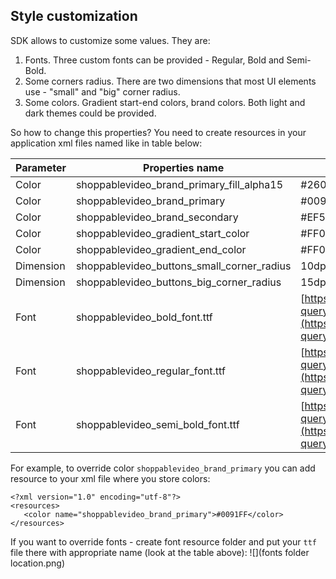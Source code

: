 ## Style customization

SDK allows to customize some values. They are:

1.  Fonts. Three custom fonts can be provided - Regular, Bold and Semi-Bold.
2.  Some corners radius. There are two dimensions that most UI elements use - "small" and "big" corner radius.
3.  Some colors. Gradient start-end colors, brand colors. Both light and dark themes could be provided.

So how to change this properties? You need to create resources in your application xml files named like in table below:

| Parameter | Properties name | Default value |
| --- | --- | --- |
| Color | shoppablevideo\_brand\_primary\_fill\_alpha15 | #260091FF - light and night |
| Color | shoppablevideo\_brand\_primary | #0091FF - light and night |
| Color | shoppablevideo\_brand\_secondary | #EF5DA8 - light and night |
| Color | shoppablevideo\_gradient\_start\_color | #FF0091FF - light and night |
| Color | shoppablevideo\_gradient\_end\_color | #FF00D1FF - light and night |
| Dimension | shoppablevideo\_buttons\_small\_corner\_radius | 10dp |
| Dimension | shoppablevideo\_buttons\_big\_corner\_radius | 15dp |
| Font | shoppablevideo\_bold\_font.ttf | [https://fonts.google.com/specimen/Inter?query=inter](https://fonts.google.com/specimen/Inter?query=inter) |
| Font | shoppablevideo\_regular\_font.ttf | [https://fonts.google.com/specimen/Inter?query=inter](https://fonts.google.com/specimen/Inter?query=inter) |
| Font | shoppablevideo\_semi\_bold\_font.ttf | [https://fonts.google.com/specimen/Inter?query=inter](https://fonts.google.com/specimen/Inter?query=inter) |

For example, to override color `shoppablevideo_brand_primary` you can add resource to your xml file where you store colors:

```plaintext
<?xml version="1.0" encoding="utf-8"?>
<resources>
   <color name="shoppablevideo_brand_primary">#0091FF</color>
</resources>
```

If you want to override fonts - create font resource folder and put your `ttf` file there with appropriate name (look at the table above):
![](fonts folder location.png)
